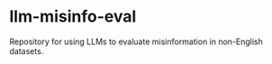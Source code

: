 # llm-misinfo-eval

Repository for using LLMs to evaluate misinformation in non-English datasets.


